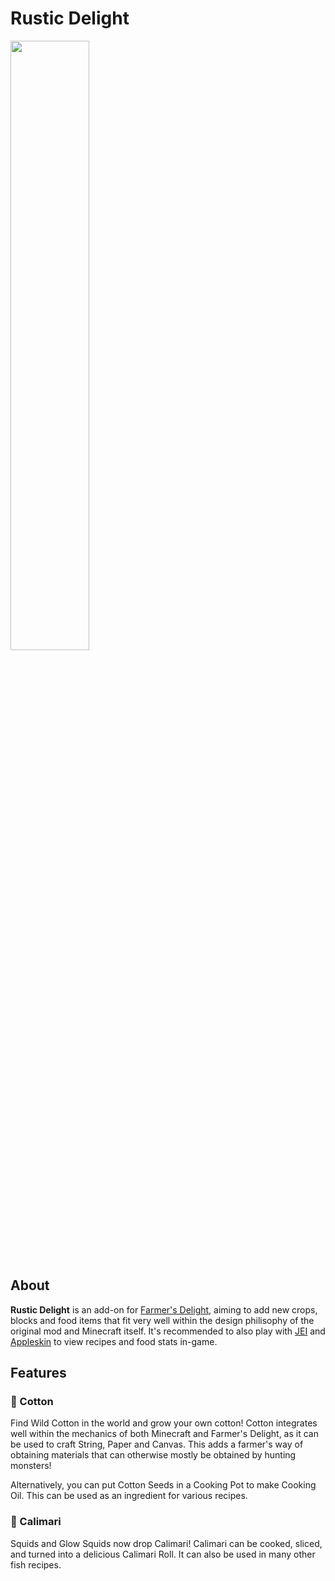 # Rustic Delight

<img src="https://imgur.com/AqMCmwC.png" width="50%">

## About

**Rustic Delight** is an add-on for <a href="https://www.curseforge.com/minecraft/mc-mods/farmers-delight">Farmer's Delight</a>, aiming to add new crops, blocks and food items that fit very well within the design philisophy of the original mod and Minecraft itself.
It's recommended to also play with <a href="https://www.curseforge.com/minecraft/mc-mods/jei">JEI</a> and <a href="https://www.curseforge.com/minecraft/mc-mods/appleskin">Appleskin</a> to view recipes and food stats in-game.

##  Features
### 🌼 Cotton
Find Wild Cotton in the world and grow your own cotton! Cotton integrates well within the mechanics of both Minecraft and Farmer's Delight, as it can be used to craft String, Paper and Canvas.
This adds a farmer's way of obtaining materials that can otherwise mostly be obtained by hunting monsters! 

Alternatively, you can put Cotton Seeds in a Cooking Pot to make Cooking Oil. This can be used as an ingredient for various recipes.


### 🦑 Calimari
Squids and Glow Squids now drop Calimari! Calimari can be cooked, sliced, and turned into a delicious Calimari Roll. It can also be used in many other fish recipes.
